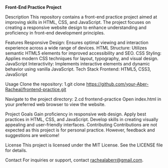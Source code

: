 **Front-End Practice Project**

Description
This repository contains a front-end practice project aimed at improving skills in HTML, CSS, and JavaScript. The project focuses on creating a responsive website design to enhance understanding and proficiency in front-end development principles.

Features
Responsive Design: Ensures optimal viewing and interaction experience across a wide range of devices.
HTML Structure: Utilizes semantic HTML5 elements for improved accessibility and SEO.
CSS Styling: Applies modern CSS techniques for layout, typography, and visual design.
JavaScript Interactivity: Implements interactive elements and dynamic behavior using vanilla JavaScript.
Tech Stack
Frontend: HTML5, CSS3, JavaScript

Usage
Clone the repository:
1.git clone https://github.com/your-Aber-Racheal/frontend-practice.git

Navigate to the project directory:
2.cd frontend-practice
Open index.html in your preferred web browser to view the website.

Project Goals
Gain proficiency in responsive web design.
Apply best practices in HTML, CSS, and JavaScript.
Develop skills in creating visually appealing and user-friendly interfaces.
Contributing
Contributions are not expected as this project is for personal practice. However, feedback and suggestions are welcome!

License
This project is licensed under the MIT License. See the LICENSE file for details.

Contact
For inquiries or support, contact rachealaberr@gmail.com.

